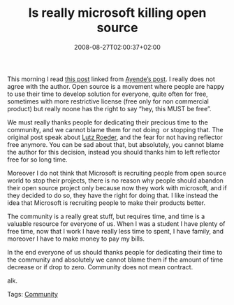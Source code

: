 ﻿---
title: "Is really microsoft killing open source"
description: ""
date: 2008-08-27T02:00:37+02:00
draft: false
tags: [General]
categories: [General]
---
This morning I read [this post](http://www.almostserio.us/trackbacks?article_id=net-the-800-lb-gorilla-is-smothering-her-child&amp;day=26&amp;month=08&amp;year=2008) linked from [Ayende’s post](http://feeds.feedburner.com/~r/AyendeRahien/~3/375814832/So-where-were-you.aspx). I really does not agree with the author. Open source is a movement where people are happy to use their time to develop solution for everyone, quite often for free, sometimes with more restrictive license (free only for non commercial product) but really noone has the right to say “hey, this MUST be free”.

We must really thanks people for dedicating their precious time to the community, and we cannot blame them for not doing  or stopping that. The original post speak about [Lutz Roeder](http://blog.lutzroeder.com/), and the fear for not having reflector free anymore. You can be sad about that, but absolutely, you cannot blame the author for this decision, instead you should thanks him to left reflector free for so long time.

Moreover I do not think that Microsoft is recruiting people from open source world to stop their projects, there is no reason why people should abandon their open source project only because now they work with microsoft, and if they decided to do so, they have the right for doing that. I like instead the idea that Microsoft is recruiting people to make their products better.

The community is a really great stuff, but requires time, and time is a valuable resource for everyone of us. When I was a student I have plenty of free time, now that I work I have really less time to spent, I have family, and moreover I have to make money to pay my bills.

In the end everyone of us should thanks people for dedicating their time to the community and absolutely we cannot blame them if the amount of time decrease or if drop to zero. Community does not mean contract.

alk.

Tags: [Community](http://technorati.com/tag/Community)
